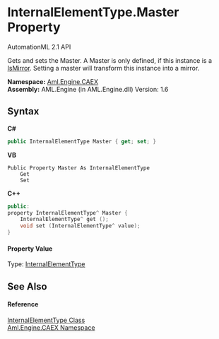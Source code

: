 # InternalElementType.Master Property 
AutomationML 2.1 API 

Gets and sets the Master. A Master is only defined, if this instance is a <a href="P_Aml_Engine_CAEX_InternalElementType_IsMirror">IsMirror</a>. Setting a master will transform this instance into a mirror.

**Namespace:**&nbsp;<a href="N_Aml_Engine_CAEX">Aml.Engine.CAEX</a><br />**Assembly:**&nbsp;AML.Engine (in AML.Engine.dll) Version: 1.6

## Syntax

**C#**<br />
``` C#
public InternalElementType Master { get; set; }
```

**VB**<br />
``` VB
Public Property Master As InternalElementType
	Get
	Set
```

**C++**<br />
``` C++
public:
property InternalElementType^ Master {
	InternalElementType^ get ();
	void set (InternalElementType^ value);
}
```


#### Property Value
Type: <a href="T_Aml_Engine_CAEX_InternalElementType">InternalElementType</a>

## See Also


#### Reference
<a href="T_Aml_Engine_CAEX_InternalElementType">InternalElementType Class</a><br /><a href="N_Aml_Engine_CAEX">Aml.Engine.CAEX Namespace</a><br />